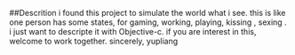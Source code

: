##Descrition
i found this project to simulate the world what i see. this is like one person has some states, for gaming, working, playing, kissing , sexing . i just want to descripte it with Objective-c. if you are interest in this, welcome to work together. 
			sincerely, yupliang
